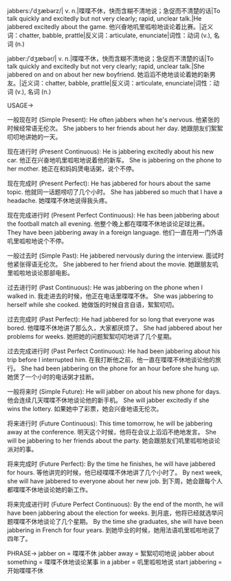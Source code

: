 jabbers:/ˈdʒæbərz/| v. n.|喋喋不休，快而含糊不清地说；急促而不清楚的话|To talk quickly and excitedly but not very clearly; rapid, unclear talk.|He jabbered excitedly about the game. 他兴奋地叽里呱啦地谈论着比赛。|近义词：chatter, babble, prattle|反义词：articulate, enunciate|词性：动词 (v.), 名词 (n.)

jabber:/ˈdʒæbər/| v. n.|喋喋不休，快而含糊不清地说；急促而不清楚的话|To talk quickly and excitedly but not very clearly; rapid, unclear talk.|She jabbered on and on about her new boyfriend. 她滔滔不绝地谈论着她的新男友。|近义词：chatter, babble, prattle|反义词：articulate, enunciate|词性：动词 (v.), 名词 (n.)


USAGE->

一般现在时 (Simple Present):
He often jabbers when he's nervous.  他紧张的时候经常语无伦次。
She jabbers to her friends about her day. 她跟朋友们絮絮叨叨地讲她的一天。

现在进行时 (Present Continuous):
He is jabbering excitedly about his new car. 他正在兴奋地叽里呱啦地说着他的新车。
She is jabbering on the phone to her mother. 她正在和妈妈煲电话粥，说个不停。

现在完成时 (Present Perfect):
He has jabbered for hours about the same topic.  他就同一话题唠叨了几个小时。
She has jabbered so much that I have a headache. 她喋喋不休地说得我头疼。

现在完成进行时 (Present Perfect Continuous):
He has been jabbering about the football match all evening. 他整个晚上都在喋喋不休地谈论足球比赛。
They have been jabbering away in a foreign language. 他们一直在用一门外语叽里呱啦地说个不停。

一般过去时 (Simple Past):
He jabbered nervously during the interview. 面试时他紧张得语无伦次。
She jabbered to her friend about the movie. 她跟朋友叽里呱啦地谈论那部电影。

过去进行时 (Past Continuous):
He was jabbering on the phone when I walked in. 我走进去的时候，他正在电话里喋喋不休。
She was jabbering to herself while she cooked.  她做饭的时候自言自语，絮絮叨叨。

过去完成时 (Past Perfect):
He had jabbered for so long that everyone was bored. 他喋喋不休地讲了那么久，大家都厌烦了。
She had jabbered about her problems for weeks.  她把她的问题絮絮叨叨地讲了几个星期。

过去完成进行时 (Past Perfect Continuous):
He had been jabbering about his trip before I interrupted him. 在我打断他之前，他一直在喋喋不休地谈论他的旅行。
She had been jabbering on the phone for an hour before she hung up.  她煲了一个小时的电话粥才挂断。

一般将来时 (Simple Future):
He will jabber on about his new phone for days. 他会连续几天喋喋不休地谈论他的新手机。
She will jabber excitedly if she wins the lottery. 如果她中了彩票，她会兴奋地语无伦次。

将来进行时 (Future Continuous):
This time tomorrow, he will be jabbering away at the conference. 明天这个时候，他将在会议上滔滔不绝地发言。
She will be jabbering to her friends about the party. 她会跟朋友们叽里呱啦地谈论派对的事。

将来完成时 (Future Perfect):
By the time he finishes, he will have jabbered for hours. 等他讲完的时候，他已经喋喋不休地讲了几个小时了。
By next week, she will have jabbered to everyone about her new job.  到下周，她会跟每个人都喋喋不休地谈论她的新工作。

将来完成进行时 (Future Perfect Continuous):
By the end of the month, he will have been jabbering about the election for weeks. 到月底，他将已经就选举问题喋喋不休地谈论了几个星期。
By the time she graduates, she will have been jabbering in French for four years. 到她毕业的时候，她用法语叽里呱啦地说了四年了。


PHRASE->
jabber on = 喋喋不休
jabber away = 絮絮叨叨地说
jabber about something = 喋喋不休地谈论某事
in a jabber = 叽里呱啦地说
start jabbering = 开始喋喋不休
